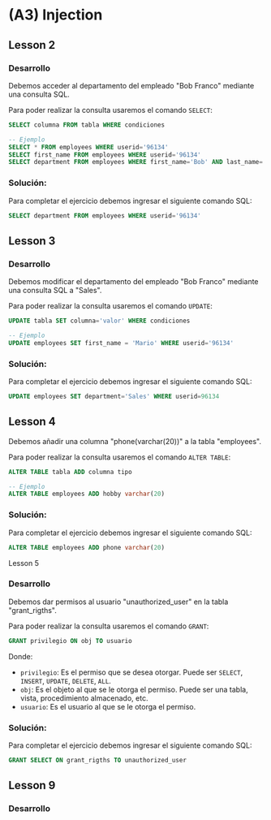 # (A3) Injection

## Lesson 2

### Desarrollo

Debemos acceder al departamento del empleado "Bob Franco" mediante una consulta SQL.

Para poder realizar la consulta usaremos el comando `SELECT`:

```sql
SELECT columna FROM tabla WHERE condiciones

-- Ejemplo
SELECT * FROM employees WHERE userid='96134'
SELECT first_name FROM employees WHERE userid='96134'
SELECT department FROM employees WHERE first_name='Bob' AND last_name='Franco'
```

### Solución:

Para completar el ejercicio debemos ingresar el siguiente comando SQL:

```sql
SELECT department FROM employees WHERE userid='96134'
```

## Lesson 3

### Desarrollo

Debemos modificar el departamento del empleado "Bob Franco" mediante una consulta SQL a "Sales".

Para poder realizar la consulta usaremos el comando `UPDATE`:

```sql
UPDATE tabla SET columna='valor' WHERE condiciones

-- Ejemplo
UPDATE employees SET first_name = 'Mario' WHERE userid='96134'
```

### Solución:

Para completar el ejercicio debemos ingresar el siguiente comando SQL:

```sql
UPDATE employees SET department='Sales' WHERE userid=96134
```

## Lesson 4

Debemos añadir una columna "phone(varchar(20))" a la tabla "employees".

Para poder realizar la consulta usaremos el comando `ALTER TABLE`:

```sql
ALTER TABLE tabla ADD columna tipo

-- Ejemplo
ALTER TABLE employees ADD hobby varchar(20)
```

### Solución:

Para completar el ejercicio debemos ingresar el siguiente comando SQL:

```sql
ALTER TABLE employees ADD phone varchar(20)
```

Lesson 5

### Desarrollo

Debemos dar permisos al usuario "unauthorized_user" en la tabla "grant_rigths".

Para poder realizar la consulta usaremos el comando `GRANT`:

```sql
GRANT privilegio ON obj TO usuario
```

Donde:

- `privilegio`: Es el permiso que se desea otorgar. Puede ser `SELECT`, `INSERT`, `UPDATE`, `DELETE`, `ALL`.
- `obj`: Es el objeto al que se le otorga el permiso. Puede ser una tabla, vista, procedimiento almacenado, etc.
- `usuario`: Es el usuario al que se le otorga el permiso.

### Solución:

Para completar el ejercicio debemos ingresar el siguiente comando SQL:

```sql
GRANT SELECT ON grant_rigths TO unauthorized_user
```

## Lesson 9

### Desarrollo

